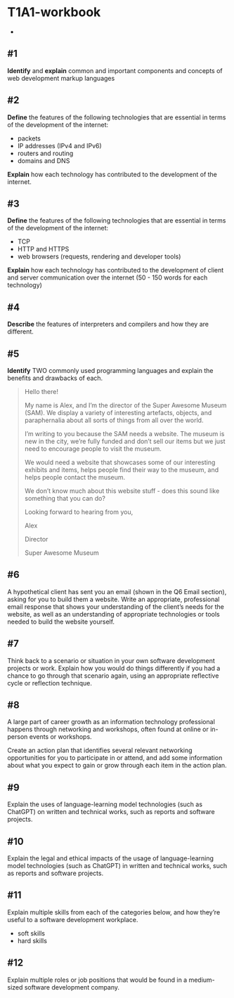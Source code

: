 # T1A1-workbook
*
## #1 
**Identify** and **explain** common and important components and concepts of web development markup languages

## #2 
**Define** the features of the following technologies that are essential in terms of the development of the internet:
 - packets
 - IP addresses (IPv4 and IPv6)
 - routers and routing
 - domains and DNS

**Explain** how each technology has contributed to the development of the internet.

## #3 
**Define** the features of the following technologies that are essential in terms of the development of the internet:
 - TCP
 - HTTP and HTTPS
 - web browsers (requests, rendering and developer tools)

**Explain** how each technology has contributed to the development of client and server communication over the internet (50 - 150 words for each technology)

## #4 
**Describe** the features of interpreters and compilers and how they are different.

## #5 
**Identify** TWO commonly used programming languages and explain the benefits and drawbacks of each.

> Hello there!
>
>My name is Alex, and I’m the director of the Super Awesome Museum (SAM). We display a variety of interesting artefacts, objects, and paraphernalia about all sorts of things from all over the world.
>
>I’m writing to you because the SAM needs a website. The museum is new in the city, we’re fully funded and don’t sell our items but we just need to encourage people to visit the museum.
>
>We would need a website that showcases some of our interesting exhibits and items, helps people find their way to the museum, and helps people contact the museum.
>
>We don’t know much about this website stuff - does this sound like something that you can do? 
>
>Looking forward to hearing from you,
>
>Alex
>
>Director
>
>Super Awesome Museum 



## #6 
A hypothetical client has sent you an email (shown in the Q6 Email section), asking for you to build them a website. Write an appropriate, professional email response that shows your understanding of the client’s needs for the website, as well as an understanding of appropriate technologies or tools needed to build the website yourself.

## #7 	
Think back to a scenario or situation in your own software development projects or work.
Explain how you would do things differently if you had a chance to go through that scenario again, using an appropriate reflective cycle or reflection technique.

## #8
A large part of career growth as an information technology professional happens through networking and workshops, often found at online or in-person events or workshops. 

Create an action plan that identifies several relevant networking opportunities for you to participate in or attend, and add some information about what you expect to gain or grow through each item in the action plan.

## #9
Explain the uses of language-learning model technologies (such as ChatGPT) on written and technical works, such as reports and software projects.

## #10
Explain the legal and ethical impacts of the usage of language-learning model technologies (such as ChatGPT) in written and technical works, such as reports and software projects.

## #11
Explain multiple skills from each of the categories below, and how they’re useful to a software development workplace.

- soft skills
- hard skills

## #12
Explain multiple roles or job positions that would be found in a medium-sized software development company.	